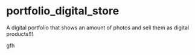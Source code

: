 # portfolio_digital_store
A digital portfolio that shows an amount of photos and sell them as digital products!!!

gfh